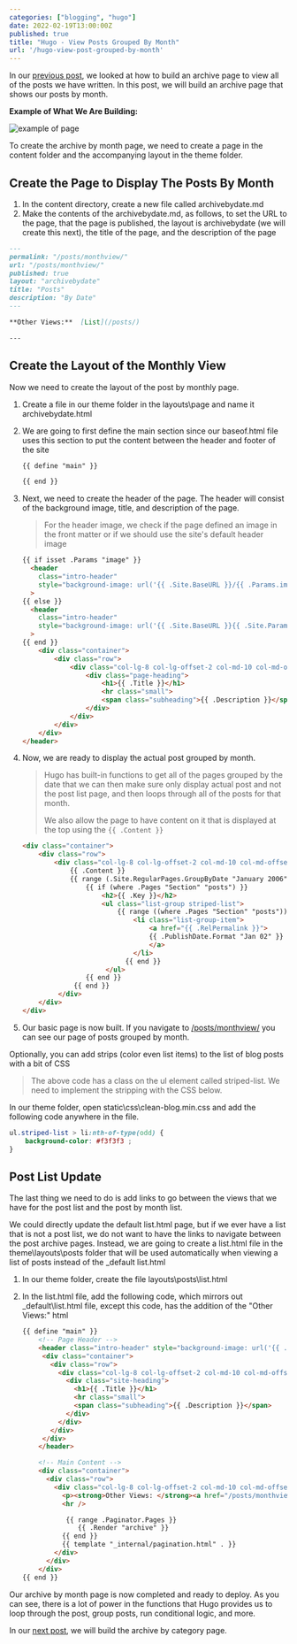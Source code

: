 ```yaml
---
categories: ["blogging", "hugo"]
date: 2022-02-19T13:00:00Z
published: true
title: "Hugo - View Posts Grouped By Month"
url: '/hugo-view-post-grouped-by-month'
---
```

In our [previous post](/hugo-view-all-post), we looked at how to build an archive page to view all of the posts we have written. In this post, we will build an archive page that shows our posts by month.

<!--more-->

**Example of What We Are Building:**

![example of page](/images/hugo/archive-by-date/page.png)

To create the archive by month page, we need to create a page in the content folder and the accompanying layout in the theme folder.

## Create the Page to Display The Posts By Month

1. In the content directory, create a new file called archivebydate.md
1. Make the contents of the archivebydate.md, as follows, to set the URL to the page, that the page is published, the layout is archivebydate (we will create this next), the title of the page, and the description of the page

```markdown
---
permalink: "/posts/monthview/"
url: "/posts/monthview/"
published: true
layout: "archivebydate"
title: "Posts"
description: "By Date"
---

**Other Views:**  [List](/posts/)

---
```

## Create the Layout of the Monthly View

Now we need to create the layout of the post by monthly page.

1. Create a file in our theme folder in the layouts\page and name it archivebydate.html
1. We are going to first define the main section since our baseof.html file uses this section to put the content between the header and footer of the site

    ```html
    {{ define "main" }}

    {{ end }}
    ```

1. Next, we need to create the header of the page. The header will consist of the background image, title, and description of the page.

    > For the header image, we check if the page defined an image in the front matter or if we should use the site's default header image

    ```html {linenos=false,hl_lines=[1,4,6,9,11,16,18]}
    {{ if isset .Params "image" }}
      <header
        class="intro-header"
        style="background-image: url('{{ .Site.BaseURL }}/{{ .Params.image }}')"
      >
    {{ else }}
      <header
        class="intro-header"
        style="background-image: url('{{ .Site.BaseURL }}{{ .Site.Params.defaultHeaderImage }}')"
      >
    {{ end }}
        <div class="container">
            <div class="row">
                <div class="col-lg-8 col-lg-offset-2 col-md-10 col-md-offset-1">
                    <div class="page-heading">
                        <h1>{{ .Title }}</h1>
                        <hr class="small">
                        <span class="subheading">{{ .Description }}</span>
                    </div>
                </div>
            </div>
        </div>
    </header>
    ```

1. Now, we are ready to display the actual post grouped by month.

    > Hugo has built-in functions to get all of the pages grouped by the date that we can then make sure only display actual post and not the post list page, and then loops through all of the posts for that month.
    >
    > We also allow the page to have content on it that is displayed at the top using the `{{ .Content }}`

    ```html {linenos=false,hl_lines=["4-7",9,"11-12",15,"17-18"]}
    <div class="container">
        <div class="row">
            <div class="col-lg-8 col-lg-offset-2 col-md-10 col-md-offset-1">
                {{ .Content }}
                {{ range (.Site.RegularPages.GroupByDate "January 2006")  }}
                    {{ if (where .Pages "Section" "posts") }}
                        <h2>{{ .Key }}</h2>
                        <ul class="list-group striped-list">
                            {{ range ((where .Pages "Section" "posts")) }}
                                <li class="list-group-item">
                                    <a href="{{ .RelPermalink }}">
                                    {{ .PublishDate.Format "Jan 02" }} : {{ .Title }}
                                    </a>
                                </li>
                              {{ end }}
                         </ul>
                    {{ end }}
                 {{ end }}
             </div>
        </div>
    </div>
    ```

1. Our basic page is now built. If you navigate to [/posts/monthview/](/posts/monthview/) you can see our page of posts grouped by month.

Optionally, you can add strips (color even list items) to the list of blog posts with a bit of CSS

> The above code has a class on the ul element called striped-list. We need to implement the stripping with the CSS below.

In our theme folder, open static\css\clean-blog.min.css and add the following code anywhere in the file.

```css
ul.striped-list > li:nth-of-type(odd) {
    background-color: #f3f3f3 ;
}
```

## Post List Update

The last thing we need to do is add links to go between the views that we have for the post list and the post by month list.

We could directly update the default list.html page, but if we ever have a list that is not a post list, we do not want to have the links to navigate between the post archive pages. Instead, we are going to create a list.html file in the theme\layouts\posts folder that will be used automatically when viewing a list of posts instead of the _default list.html

1. In our theme folder, create the file layouts\posts\list.html
1. In the list.html file, add the following code, which mirrors out _default\list.html file, except this code, has the addition of the "Other Views:" html

    ```html {linenos=false,hl_lines=[21]}
    {{ define "main" }}
        <!-- Page Header -->
        <header class="intro-header" style="background-image: url('{{ .Site.BaseURL }}{{ .Site.Params.defaultHeaderImage }}')">
         <div class="container">
           <div class="row">
             <div class="col-lg-8 col-lg-offset-2 col-md-10 col-md-offset-1">
               <div class="site-heading">
                 <h1>{{ .Title }}</h1>
                 <hr class="small">
                 <span class="subheading">{{ .Description }}</span>
               </div>
             </div>
           </div>
         </div>
        </header>

        <!-- Main Content -->
        <div class="container">
          <div class="row">
            <div class="col-lg-8 col-lg-offset-2 col-md-10 col-md-offset-1">
              <p><strong>Other Views: </strong><a href="/posts/monthview">By Month</a></p>
              <hr />

               {{ range .Paginator.Pages }}
                  {{ .Render "archive" }}
              {{ end }}
              {{ template "_internal/pagination.html" . }}
            </div>
          </div>
        </div>
    {{ end }}
    ```

Our archive by month page is now completed and ready to deploy. As you can see, there is a lot of power in the functions that Hugo provides us to loop through the post, group posts, run conditional logic, and more.

In our [next post](/hugo-view-post-grouped-by-category), we will build the archive by category page.
